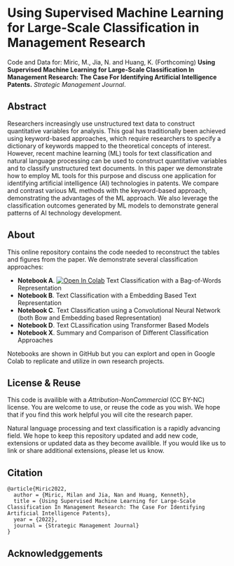 # Using Supervised Machine Learning for Large-Scale Classification in Management Research

Code and Data for: Miric, M., Jia, N. and Huang, K. (Forthcoming) **Using Supervised Machine Learning for Large-Scale Classification In Management Research: The Case For Identifying Artificial Intelligence Patents.** *Strategic Management Journal*.

## Abstract 

Researchers increasingly use unstructured text data to construct quantitative variables for analysis. This goal has traditionally been achieved using keyword-based approaches, which require researchers to specify a dictionary of keywords mapped to the theoretical concepts of interest. However, recent machine learning (ML) tools for text classification and natural language processing can be used to construct quantitative variables and to classify unstructured text documents. In this paper we demonstrate how to employ ML tools for this purpose and discuss one application for identifying artificial intelligence (AI) technologies in patents. We compare and contrast various ML methods with the keyword-based approach, demonstrating the advantages of the ML approach. We also leverage the classification outcomes generated by ML models to demonstrate general patterns of AI technology development.

## About

This online repository contains the code needed to reconstruct the tables and figures from the paper. We demonstrate several classification approaches: 

- **Notebook A**. [![Open In Colab](https://colab.research.google.com/assets/colab-badge.svg)](https://colab.research.google.com/github/googlecolab/colabtools/blob/master/notebooks/colab-github-demo.ipynb)  Text Classification with a Bag-of-Words Representation 
- **Notebook B**. Text Classification with a Embedding Based Text Representation
- **Notebook C**. Text Classification using a Convolutional Neural Network (both Bow and Embedding based Representation) 
- **Notebook D**. Text CLassification using Transformer Based Models
- **Notebook X**. Summary and Comparison of Different Classification Approaches

Notebooks are shown in GitHub but you can explort and open in Google Colab to replicate and utilize in own research projects. 

## License & Reuse 

This code is availible with a _Attribution-NonCommercial_ (CC BY-NC) license. You are welcome to use, or reuse the code as you wish. We hope that if you find this work helpful you will cite the research paper. 

Natural language processing and text classification is a rapidly advancing field. We hope to keep this repository updated and add new code, extensions or updated data as they become availible. If you would like us to link or share additional extensions, please let us know. 

## Citation 


```
@article{Miric2022,
  author = {Miric, Milan and Jia, Nan and Huang, Kenneth},
  title = {Using Supervised Machine Learning for Large-Scale Classification In Management Research: The Case For Identifying Artificial Intelligence Patents},
  year = {2022},
  journal = {Strategic Management Journal}
}
```

## Acknowledggements 
